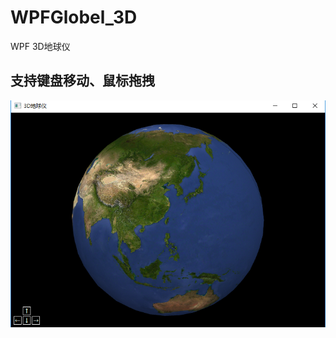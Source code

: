 # WPFGlobel_3D
WPF 3D地球仪
    
## 支持键盘移动、鼠标拖拽
![Alt text](https://github.com/JR-Dun/WPFGlobe_3D/raw/master/Screenshots/1.png)

